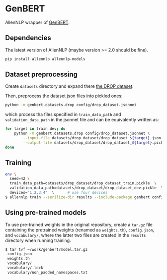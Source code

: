 # GenBERT

AllenNLP wrapper of 
[GenBERT](https://github.com/ag1988/injecting_numeracy).


## Dependencies

The latest version of AllenNLP (maybe version >= 2.0 should be fine).

```sh
pip install allennlp allennlp-models
```

## Dataset preprocessing

Create `datasets` directory and expand there [the DROP dataset](https://allennlp.org/drop.html).

Then, preprocess the dataset json files into pickled ones:

```sh
python -m genbert.datasets.drop config/drop_dataset.jsonnet
```

which process tha files specified in `train_data_path` and `validation_data_path` in the jsonnet file and can be equivalently written as:

```sh
for target in train dev; do
    python -m genbert.datasets.drop config/drop_dataset.jsonnet \
        --input-file datasets/drop_dataset/drop_dataset_${target}.json \
        --output-file datasets/drop_dataset/drop_dataset_${target}.pickle
done
```


## Training

```sh
env \
  seed=42 \
  train_data_path=datasets/drop_dataset/drop_dataset_train.pickle  \
  validation_data_path=datasets/drop_dataset/drop_dataset_dev.pickle  \
  devices="1,2,3,4"  \      # use four devices
$ allennlp train --serilize-dir results --include-package genbert configs/genbert.jsonnet
```

## Using pre-trained models

To use pre-trained weights in the original repository,
create a `tar.gz` file containing the pretrained weights (renamed as `weights.th`), `config.json`, and `vocabulary/`, where the latter two files are created in the `results` directory when running training.

```sh
$ tar tvf ~/work/genbert/model.tar.gz
 config.json
 weights.th
 vocabulary/
 vocabulary/.lock
 vocabulary/non_padded_namespaces.txt
```